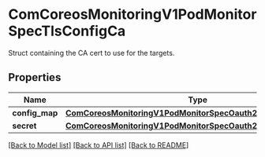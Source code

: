 # ComCoreosMonitoringV1PodMonitorSpecTlsConfigCa

Struct containing the CA cert to use for the targets.
## Properties
Name | Type | Description | Notes
------------ | ------------- | ------------- | -------------
**config_map** | [**ComCoreosMonitoringV1PodMonitorSpecOauth2ClientIdConfigMap**](ComCoreosMonitoringV1PodMonitorSpecOauth2ClientIdConfigMap.md) |  | [optional] 
**secret** | [**ComCoreosMonitoringV1PodMonitorSpecOauth2ClientIdSecret**](ComCoreosMonitoringV1PodMonitorSpecOauth2ClientIdSecret.md) |  | [optional] 

[[Back to Model list]](../README.md#documentation-for-models) [[Back to API list]](../README.md#documentation-for-api-endpoints) [[Back to README]](../README.md)



